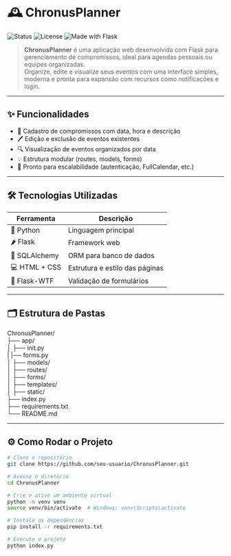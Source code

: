 # 🕰️ ChronusPlanner

![Status](https://img.shields.io/badge/status-em%20desenvolvimento-yellow)
![License](https://img.shields.io/badge/license-MIT-blue.svg)
![Made with Flask](https://img.shields.io/badge/made%20with-Flask-blue)

> **ChronusPlanner** é uma aplicação web desenvolvida com Flask para gerenciamento de compromissos, ideal para agendas pessoais ou equipes organizadas.  
> Organize, edite e visualize seus eventos com uma interface simples, moderna e pronta para expansão com recursos como notificações e login.

---

## ✨ Funcionalidades

- 📅 Cadastro de compromissos com data, hora e descrição
- 🖊️ Edição e exclusão de eventos existentes
- 🔍 Visualização de eventos organizados por data
- 💡 Estrutura modular (routes, models, forms)
- 🧱 Pronto para escalabilidade (autenticação, FullCalendar, etc.)

---

## 🛠️ Tecnologias Utilizadas

| Ferramenta | Descrição |
|-----------|------------|
| 🐍 Python | Linguagem principal |
| 🌶️ Flask | Framework web |
| 🐘 SQLAlchemy | ORM para banco de dados |
| 💻 HTML + CSS | Estrutura e estilo das páginas |
| 🧪 Flask-WTF | Validação de formulários |

---

## 🗂️ Estrutura de Pastas

ChronusPlanner/  
├── app/  
│ ├── init.py  
| |── forms.py  
│ ├── models/  
│ ├── routes/  
│ ├── forms/  
│ ├── templates/  
│ ├── static/  
├── index.py  
├── requirements.txt  
└── README.md  


---

## ⚙️ Como Rodar o Projeto

```bash
# Clone o repositório
git clone https://github.com/seu-usuario/ChronusPlanner.git

# Acesse o diretório
cd ChronusPlanner

# Crie e ative um ambiente virtual
python -m venv venv
source venv/bin/activate  # Windows: venv\Scripts\activate

# Instale as dependências
pip install -r requirements.txt

# Execute o projeto
python index.py
